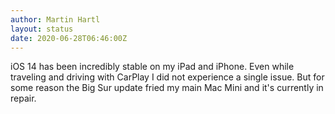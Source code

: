 ```yaml
---
author: Martin Hartl
layout: status
date: 2020-06-28T06:46:00Z
---
```

iOS 14 has been incredibly stable on my iPad and iPhone. Even while traveling and driving with CarPlay I did not experience a single issue.
But for some reason the Big Sur update fried my main Mac Mini and it's currently in repair.